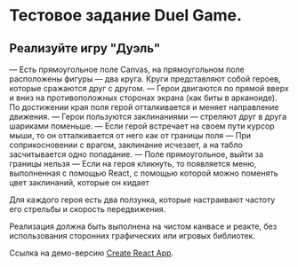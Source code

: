 # Тестовое задание Duel Game.

## Реализуйте игру "Дуэль"

— Есть прямоугольное поле Canvas, на прямоугольном поле расположены фигуры — два круга.
Круги представляют собой героев, которые сражаются друг с другом.
— Герои двигаются по прямой вверх и вниз на противоположных сторонах экрана (как биты в арканоиде).
По достижении края поля герой отталкивается и меняет направление движения.
— Герои пользуются заклинаниями — стреляют друг в друга шариками поменьше.
— Если герой встречает на своем пути курсор мыши, то он отталкивается от него как от границы поля
— При соприкосновении с врагом, заклинание исчезает, а на табло засчитывается одно попадание.
— Поле прямоугольное, выйти за границы нельзя
— Если на героя кликнуть, то появляется меню, выполненная с помощью React, с помощью которой можно
поменять цвет заклинаний, которые он кидает

Для каждого героя есть два ползунка, которые настраивают частоту его стрельбы и скорость передвижения.

Реализация должна быть выполнена на чистом канвасе и реакте, без использования сторонних графических или игровых библиотек.

Ссылка на демо-версию [Create React App](https://github.com/facebook/create-react-app).
